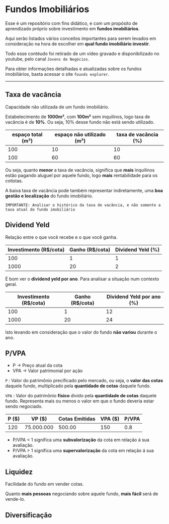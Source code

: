# Fundos Imobiliários

Esse é um repositório com fins didático, e com um propósito de aprendizado próprio sobre investimento em **fundos imobiliários**.

Aqui serão listados vários conceitos importantes para serem levados em consideração na hora de escolher em **qual fundo imobiliário investir**.

Todo esse contéudo foi retirado de um vídeo gravado e disponibilizado no youtube, pelo canal `Jovens de Negócios`.

Para obter informações detalhadas e atualizadas sobre os fundos imobiliários, basta acessar o site `founds explorer`.

---

## Taxa de vacância

Capacidade não utilizada de um fundo imobiliário.

Estabelecimento de **1000m²**, com **100m²** sem inquilinos, logo taxa de vacância é de **10%**. Ou seja, 10% desse fundo não está sendo utilizado.

| espaço total (m²) | espaço não utilizado (m²) | taxa de vacância (%) |
| ----------------- | ------------------------- | -------------------- |
| 100               | 10                        | 10                   |
| 100               | 60                        | 60                   |

Ou seja, quanto **menor** a taxa de vacância, significa que **mais** inquilinos estão pagando aluguel por aquele fundo, logo **mais** rentabilidade para os cotistas.

A baixa taxa de vacância pode também representar indiretamente, uma **boa gestão e localização** do fundo imobiliário.

```
IMPORTANTE: Analisar o histórico da taxa de vacância, e não somente a taxa atual do fundo imobiliário
```

## Dividend Yeld

Relação entre o que você recebe e o que você ganha.

| Investimento (R\$/cota) | Ganho (R\$/cota) | Dividend Yeld (%) |
| ----------------------- | ---------------- | ----------------- |
| 100                     | 1                | 1                 |
| 1000                    | 20               | 2                 |

É bom ver o **dividend yeld por ano**. Para analisar a situação num contexto geral.

| Investimento (R\$/cota) | Ganho (R\$/cota) | Dividend Yeld por ano (%) |
| ----------------------- | ---------------- | ------------------------- |
| 100                     | 1                | 12                        |
| 1000                    | 20               | 24                        |

Isto levando em consideração que o valor do fundo **não variou** durante o ano.

## P/VPA

- P -> Preço atual da cota
- VPA -> Valor patrimonial por ação

`P` : Valor do patrimônio precificado pelo mercado, ou seja, o **valor das cotas** daquele fundo, multiplicado pela **quantidade de cotas** daquele fundo.

`VPA` : Valor do patrimônio **físico** divido pela **quantidade de cotas** daquele fundo. Representa mais ou menos o valor em que o fundo deveria estar sendo negociado.

| P (\$) | VP (\$)    | Cotas Emitidas | VPA (\$) | P/VPA |
| ------ | ---------- | -------------- | -------- | ----- |
| 120    | 75.000.000 | 500.00         | 150      | 0.8   |

- P/VPA < 1 significa uma **subvalorização** da cota em relação á sua avaliação.
- P/VPA > 1 significa uma **supervalorização** da cota em relação á sua avaliação.

## Liquidez

Facilidade do fundo em vender cotas.

Quanto **mais pessoas** negociando sobre aquele fundo, **mais fácil** será de vende-lo.

## Diversificação
